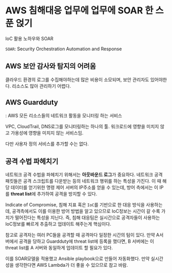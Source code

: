 # AWS 침해대응 업무에 업무에 SOAR 한 스푼 얹기
IoC 활용 노하우와 SOAR

`SOAR`: Security Orchestration Automation and Response

## AWS 보안 감사와 탐지의 어려움

클라우드 환경의 로그를 수집해야하는데 많은 비용이 소모되며, 보안 관리자도 있어야한다. 리소스도 많아 관리하기 어렵다. 

## AWS Guardduty
: AWS 모든 리소스들의 네트워크 활동을 모니터링 하는 서비스

VPC, CloudTrail, DNS로그를 모니터링하는 하나의 툴. 워크로드에 영향을 미치지 않고 가용성에 영향을 미치지 않는 서비스임.

다만 사용자 정의 서비스를 추가할 수는 없다.

## 공격 수법 파헤치기

네트워크 공격 수법을 파헤치기 위해서는 **아웃바운드 로그**가 중요하다. 네트워크 공격 패킷들은 공격 스크립트를 다운받는 등의 네트워크 행위를 하는 특성을 가진다. 이 때 해당 데이터를 얻기위한 명령 제어 서버의 IP주소를 얻을 수 있는데, 방어 측에서는 이 IP를 **threat list**에 추가하여 공격을 방지할 수 있다.

Indicate of Compromise, 침해 지표 혹은 `IoC`를 기반으로 한 대응 방식을 사용하는데, 공격측에서도 이를 이용한 방어 방법을 알고 있으므로 IoC정보는 시간이 갈 수록 가치가 떨어진다는 특성을 지닌다. 즉, 침해 대응팀은 실시간으로 공격자들이 사용하는 IoC정보를 빠르게 추출하고 업데이트 해주는게 핵심이다.

참고로 공격자는 여러 PC들을 공격할 때 공격마다 일정한 시간의 텀이 있다. 만약 A서버에서 공격을 당하고 Guardduty에 threat list에 등록을 했다면, B 서버에는 이 threat list를 A 서버와 동일하게 업데이트 할 필요가 있다.

이를 SOAR모델을 적용했고 Ansible playbook으로 만들어 자동화했다. 만약 실시간성을 생각한다면 AWS Lambda가 더 좋을 수 있으므로 참고 바람.
